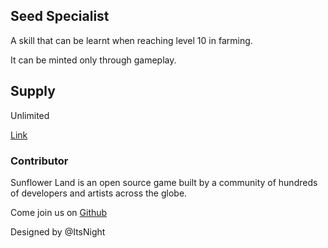 ## Seed Specialist

A skill that can be learnt when reaching level 10 in farming.

It can be minted only through gameplay.

## Supply

Unlimited

[Link](https://docs.sunflower-land.com/crafting-guide)

### Contributor

Sunflower Land is an open source game built by a community of hundreds of developers and artists across the globe.

Come join us on [Github](https://github.com/sunflower-land/sunflower-land)

Designed by @ItsNight
